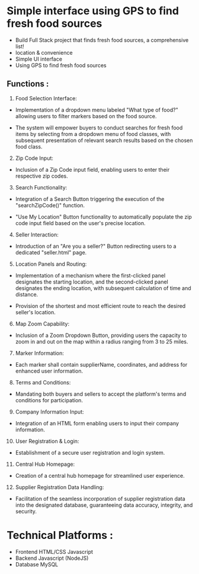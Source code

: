 # Simple interface using GPS to find fresh food sources
- Build Full Stack project that finds fresh food sources, a comprehensive list!
- location &  convenience 
- Simple UI interface
- Using GPS to find fresh food sources

## Functions :
1. Food Selection Interface:
   
- Implementation of a dropdown menu labeled "What type of food?" allowing users to filter markers based on the food source.

- The system will empower buyers to conduct searches for fresh food items by selecting from a dropdown menu of food classes, with subsequent presentation of relevant search results based on the chosen food class.
2.	Zip Code Input:

-	Inclusion of a Zip Code input field, enabling users to enter their respective zip codes.

3.	Search Functionality:
   
-	Integration of a Search Button triggering the execution of the "searchZipCode()" function.

-	"Use My Location" Button functionality to automatically populate the zip code input field based on the user's precise location.

4.	Seller Interaction:
   
-	Introduction of an "Are you a seller?" Button redirecting users to a dedicated "seller.html" page.

5.	Location Panels and Routing:
   
-	Implementation of a mechanism where the first-clicked panel designates the starting location, and the second-clicked panel designates the ending location, with subsequent calculation of time and distance.

-	Provision of the shortest and most efficient route to reach the desired seller's location.

6.	Map Zoom Capability:
    
-	Inclusion of a Zoom Dropdown Button, providing users the capacity to zoom in and out on the map within a radius ranging from 3 to 25 miles.

7.	Marker Information:
    
-	Each marker shall contain supplierName, coordinates, and address for enhanced user information.

8.	Terms and Conditions:
    
-	Mandating both buyers and sellers to accept the platform's terms and conditions for participation.

9.	Company Information Input:
    
-	Integration of an HTML form enabling users to input their company information.

10.	User Registration & Login:
    
-	Establishment of a secure user registration and login system.

11.	Central Hub Homepage:
    
-	Creation of a central hub homepage for streamlined user experience.

12.	Supplier Registration Data Handling:
    
-	Facilitation of the seamless incorporation of supplier registration data into the designated database, guaranteeing data accuracy, integrity, and security.

# Technical Platforms :
- Frontend HTML/CSS Javascript
- Backend Javascript (NodeJS) 
- Database MySQL

